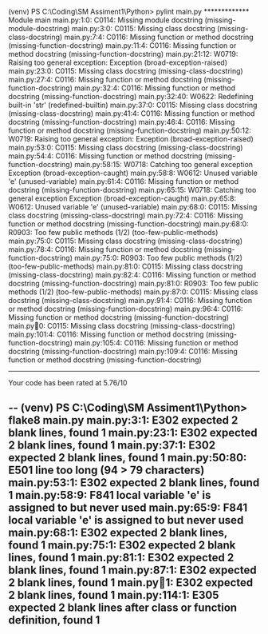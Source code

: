 (venv) PS C:\Coding\SM Assiment1\Python> pylint main.py
************* Module main
main.py:1:0: C0114: Missing module docstring (missing-module-docstring)
main.py:3:0: C0115: Missing class docstring (missing-class-docstring)
main.py:7:4: C0116: Missing function or method docstring (missing-function-docstring)
main.py:11:4: C0116: Missing function or method docstring (missing-function-docstring)
main.py:21:12: W0719: Raising too general exception: Exception (broad-exception-raised)
main.py:23:0: C0115: Missing class docstring (missing-class-docstring)
main.py:27:4: C0116: Missing function or method docstring (missing-function-docstring)
main.py:32:4: C0116: Missing function or method docstring (missing-function-docstring)
main.py:32:40: W0622: Redefining built-in 'str' (redefined-builtin)
main.py:37:0: C0115: Missing class docstring (missing-class-docstring)
main.py:41:4: C0116: Missing function or method docstring (missing-function-docstring)
main.py:46:4: C0116: Missing function or method docstring (missing-function-docstring)
main.py:50:12: W0719: Raising too general exception: Exception (broad-exception-raised)
main.py:53:0: C0115: Missing class docstring (missing-class-docstring)
main.py:54:4: C0116: Missing function or method docstring (missing-function-docstring)
main.py:58:15: W0718: Catching too general exception Exception (broad-exception-caught)
main.py:58:8: W0612: Unused variable 'e' (unused-variable)
main.py:61:4: C0116: Missing function or method docstring (missing-function-docstring)
main.py:65:15: W0718: Catching too general exception Exception (broad-exception-caught)
main.py:65:8: W0612: Unused variable 'e' (unused-variable)
main.py:68:0: C0115: Missing class docstring (missing-class-docstring)
main.py:72:4: C0116: Missing function or method docstring (missing-function-docstring)
main.py:68:0: R0903: Too few public methods (1/2) (too-few-public-methods)
main.py:75:0: C0115: Missing class docstring (missing-class-docstring)
main.py:78:4: C0116: Missing function or method docstring (missing-function-docstring)
main.py:75:0: R0903: Too few public methods (1/2) (too-few-public-methods)
main.py:81:0: C0115: Missing class docstring (missing-class-docstring)
main.py:82:4: C0116: Missing function or method docstring (missing-function-docstring)
main.py:81:0: R0903: Too few public methods (1/2) (too-few-public-methods)
main.py:87:0: C0115: Missing class docstring (missing-class-docstring)
main.py:91:4: C0116: Missing function or method docstring (missing-function-docstring)
main.py:96:4: C0116: Missing function or method docstring (missing-function-docstring)
main.py:100:0: C0115: Missing class docstring (missing-class-docstring)
main.py:101:4: C0116: Missing function or method docstring (missing-function-docstring)
main.py:105:4: C0116: Missing function or method docstring (missing-function-docstring)
main.py:109:4: C0116: Missing function or method docstring (missing-function-docstring)

-----------------------------------
Your code has been rated at 5.76/10


--
(venv) PS C:\Coding\SM Assiment1\Python> flake8 main.py
main.py:3:1: E302 expected 2 blank lines, found 1
main.py:23:1: E302 expected 2 blank lines, found 1
main.py:37:1: E302 expected 2 blank lines, found 1
main.py:50:80: E501 line too long (94 > 79 characters)
main.py:53:1: E302 expected 2 blank lines, found 1
main.py:58:9: F841 local variable 'e' is assigned to but never used
main.py:65:9: F841 local variable 'e' is assigned to but never used
main.py:68:1: E302 expected 2 blank lines, found 1
main.py:75:1: E302 expected 2 blank lines, found 1
main.py:81:1: E302 expected 2 blank lines, found 1
main.py:87:1: E302 expected 2 blank lines, found 1
main.py:100:1: E302 expected 2 blank lines, found 1
main.py:114:1: E305 expected 2 blank lines after class or function definition, found 1
--


